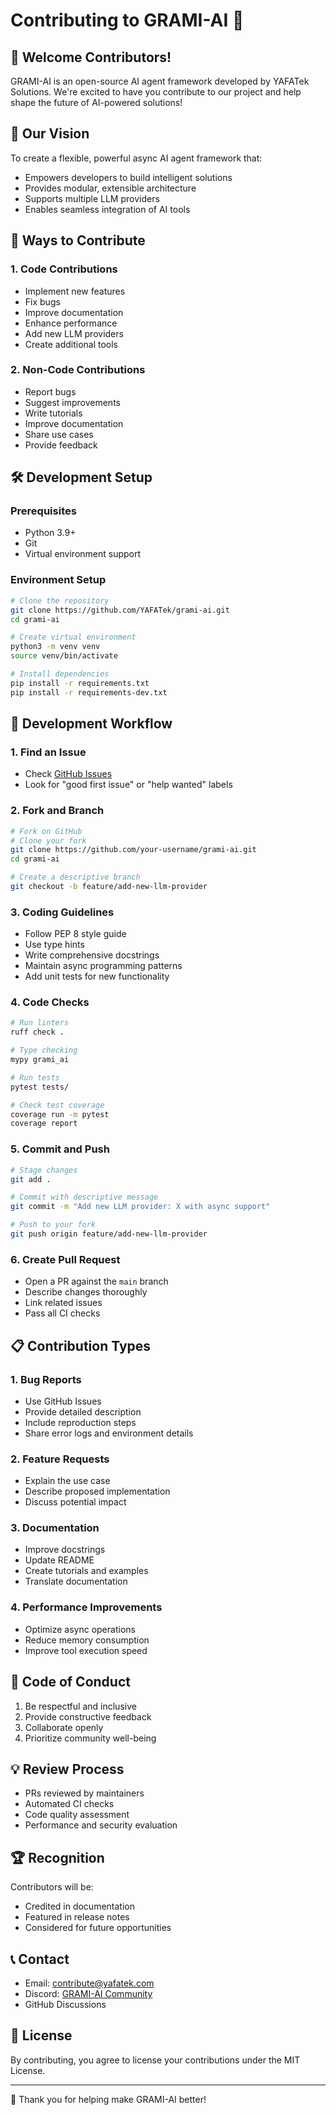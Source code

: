 # Contributing to GRAMI-AI 🤝

## 🌟 Welcome Contributors!

GRAMI-AI is an open-source AI agent framework developed by YAFATek Solutions. We're excited to have you contribute to our project and help shape the future of AI-powered solutions!

## 🎯 Our Vision

To create a flexible, powerful async AI agent framework that:
- Empowers developers to build intelligent solutions
- Provides modular, extensible architecture
- Supports multiple LLM providers
- Enables seamless integration of AI tools

## 🚀 Ways to Contribute

### 1. Code Contributions
- Implement new features
- Fix bugs
- Improve documentation
- Enhance performance
- Add new LLM providers
- Create additional tools

### 2. Non-Code Contributions
- Report bugs
- Suggest improvements
- Write tutorials
- Improve documentation
- Share use cases
- Provide feedback

## 🛠 Development Setup

### Prerequisites
- Python 3.9+
- Git
- Virtual environment support

### Environment Setup
```bash
# Clone the repository
git clone https://github.com/YAFATek/grami-ai.git
cd grami-ai

# Create virtual environment
python3 -m venv venv
source venv/bin/activate

# Install dependencies
pip install -r requirements.txt
pip install -r requirements-dev.txt
```

## 🧪 Development Workflow

### 1. Find an Issue
- Check [GitHub Issues](https://github.com/YAFATek/grami-ai/issues)
- Look for "good first issue" or "help wanted" labels

### 2. Fork and Branch
```bash
# Fork on GitHub
# Clone your fork
git clone https://github.com/your-username/grami-ai.git
cd grami-ai

# Create a descriptive branch
git checkout -b feature/add-new-llm-provider
```

### 3. Coding Guidelines
- Follow PEP 8 style guide
- Use type hints
- Write comprehensive docstrings
- Maintain async programming patterns
- Add unit tests for new functionality

### 4. Code Checks
```bash
# Run linters
ruff check .

# Type checking
mypy grami_ai

# Run tests
pytest tests/

# Check test coverage
coverage run -m pytest
coverage report
```

### 5. Commit and Push
```bash
# Stage changes
git add .

# Commit with descriptive message
git commit -m "Add new LLM provider: X with async support"

# Push to your fork
git push origin feature/add-new-llm-provider
```

### 6. Create Pull Request
- Open a PR against the `main` branch
- Describe changes thoroughly
- Link related issues
- Pass all CI checks

## 📋 Contribution Types

### 1. Bug Reports
- Use GitHub Issues
- Provide detailed description
- Include reproduction steps
- Share error logs and environment details

### 2. Feature Requests
- Explain the use case
- Describe proposed implementation
- Discuss potential impact

### 3. Documentation
- Improve docstrings
- Update README
- Create tutorials and examples
- Translate documentation

### 4. Performance Improvements
- Optimize async operations
- Reduce memory consumption
- Improve tool execution speed

## 🤝 Code of Conduct

1. Be respectful and inclusive
2. Provide constructive feedback
3. Collaborate openly
4. Prioritize community well-being

## 💡 Review Process

- PRs reviewed by maintainers
- Automated CI checks
- Code quality assessment
- Performance and security evaluation

## 🏆 Recognition

Contributors will be:
- Credited in documentation
- Featured in release notes
- Considered for future opportunities

## 📞 Contact

- Email: contribute@yafatek.com
- Discord: [GRAMI-AI Community](https://discord.gg/your-discord-link)
- GitHub Discussions

## 📄 License

By contributing, you agree to license your contributions under the MIT License.

---

🌈 Thank you for helping make GRAMI-AI better!
